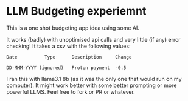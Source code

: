 # LLM Budgeting experiemnt

This is a one shot budgeting app idea using some AI.

It works (badly) with unoptimised api calls and very little (if any) error checking!
It takes a csv with the following values:

`Date          Type      Description     Change`

`DD-MMM-YYYY (ignored)   Proton payment  -0.5`

I ran this with llama3.1 8b (as it was the only one that would run on my computer).
It might work better with some better prompting or more powerful LLMS. Feel free to fork or PR or whatever.
